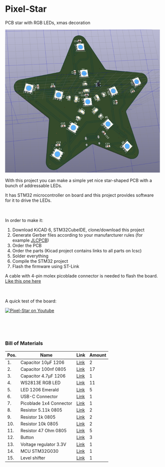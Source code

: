 # Pixel-Star
PCB star with RGB LEDs, xmas decoration

![alt text](https://github.com/drzacek/Pixel-Star/blob/master/render_01.png "Kicad PCB 3D-render")



With this project you can make a simple yet nice star-shaped PCB with a bunch of addressable LEDs.

It has STM32 microcontroller on board and this project provides software for it to drive the LEDs.
<br/><br/><br/>


In order to make it:

1. Download KiCAD 6, STM32CubeIDE, clone/download this project
2. Generate Gerber files according to your manufarcturer rules (for example [JLCPCB](https://support.jlcpcb.com/article/194-how-to-generate-gerber-and-drill-files-in-kicad-6))
3. Order the PCB
4. Order the parts (Kicad project contains links to all parts on lcsc)
5. Solder everything
6. Compile the STM32 project
7. Flash the firmware using ST-Link


A cable with 4-pin molex picoblade connector is needed to flash the board. 
[Like this one here](https://www.ebay.de/itm/174533296900)
<br/><br/><br/>


A quick test of the board:

[![Pixel-Star on Youtube](https://img.youtube.com/vi/iGwG598rLek/0.jpg)](https://www.youtube.com/watch?v=iGwG598rLek)


<br/><br/><br/>

### Bill of Materials

|  Pos. | Name  | Link  | Amount  |
| ------------ | ------------ | ------------ | ------------ |
| 1.  | Capacitor 10µF 1206  | [Link](https://www.lcsc.com/product-detail/Multilayer-Ceramic-Capacitors-MLCC-SMD-SMT_Samsung-Electro-Mechanics-CL31B106KAHNNNE_C14860.html)  |  2  |
| 2.  | Capacitor 100nf 0805  | [Link](https://www.lcsc.com/product-detail/Multilayer-Ceramic-Capacitors-MLCC-SMD-SMT_CCTC-TCC0805X7R104K500DT_C282732.html)  | 17  |
| 3.  | Capacitor 4.7µF 1206  | [Link](https://www.lcsc.com/product-detail/Multilayer-Ceramic-Capacitors-MLCC-SMD-SMT_Samwha-Capacitor-CS3216X7R475K160NRI_C5189824.html)  | 1  |
| 4.  | WS2813E RGB LED  | [Link](https://www.lcsc.com/product-detail/Light-Emitting-Diodes-LED_Worldsemi-WS2813E_C160214.html)  | 11  |
| 5.  | LED 1206 Emerald  | [Link](https://www.lcsc.com/product-detail/Light-Emitting-Diodes-LED_XINGLIGHT-XL-3216UGC_C965825.html)  | 5  |
| 6.  | USB-C Connector  | [Link](https://www.lcsc.com/product-detail/USB-Connectors_SHOU-HAN-TYPE-C-16PIN-2MD-073_C2765186.html)  | 1  |
| 7.  | Picoblade 1x4 Connector  | [Link](https://www.lcsc.com/product-detail/Wire-To-Board-Wire-To-Wire-Connector_MOLEX-532610471_C240847.html)  | 1  |
| 8.  | Resistor 5.11k 0805  | [Link](https://www.lcsc.com/product-detail/Chip-Resistor-Surface-Mount_UNI-ROYAL-Uniroyal-Elec-0805W8F5111T5E_C46039.html)  | 2  |
| 9.  | Resistor 1k 0805  | [Link](https://www.lcsc.com/product-detail/Chip-Resistor-Surface-Mount_FOJAN-FRC0805F1001TS_C2907232.html)  | 2  |
| 10.  | Resistor 10k 0805  | [Link](https://www.lcsc.com/product-detail/Chip-Resistor-Surface-Mount_UNI-ROYAL-Uniroyal-Elec-0805W8F1002T5E_C17414.html)  | 2  |
| 11.  | Resistor 47 Ohm 0805  | [Link](https://www.lcsc.com/product-detail/Chip-Resistor-Surface-Mount_Walsin-Tech-Corp-WR08X47R0FTL_C168456.html)  | 5  |
| 12.  | Button  | [Link](https://www.lcsc.com/product-detail/Tactile-Switches_Korean-Hroparts-Elec-K2-1107ST-A4DW-06_C118141.html)  | 3  |
| 13.  | Voltage regulator 3.3V  | [Link](https://www.lcsc.com/product-detail/Linear-Voltage-Regulators-LDO_HEERMICR-AMS1117-3-3_C5199435.html)  | 1  |
| 14.  | MCU STM32G030  | [Link](https://www.lcsc.com/product-detail/Microcontroller-Units-MCUs-MPUs-SOCs_STMicroelectronics-STM32G030F6P6TR_C529330.html)  | 1  |
| 15.  | Level shifter  | [Link](https://www.lcsc.com/product-detail/Buffers-Drivers_Texas-Instruments-SN74LV1T34DBVR_C100024.html)  | 1  |
